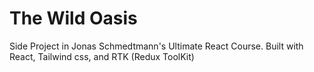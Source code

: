 # The Wild Oasis

Side Project in Jonas Schmedtmann's Ultimate React Course.
Built with React, Tailwind css, and RTK (Redux ToolKit)
